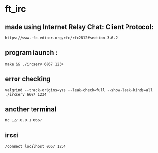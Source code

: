 # ft_irc

## made using Internet Relay Chat: Client Protocol:

```
https://www.rfc-editor.org/rfc/rfc2812#section-3.6.2
```

## program launch :

```
make && ./ircserv 6667 1234
```

## error checking

```
valgrind --track-origins=yes --leak-check=full --show-leak-kinds=all ./ircserv 6667 1234
```

## another terminal

```
nc 127.0.0.1 6667
```

## irssi

```
/connect localhost 6667 1234
```
